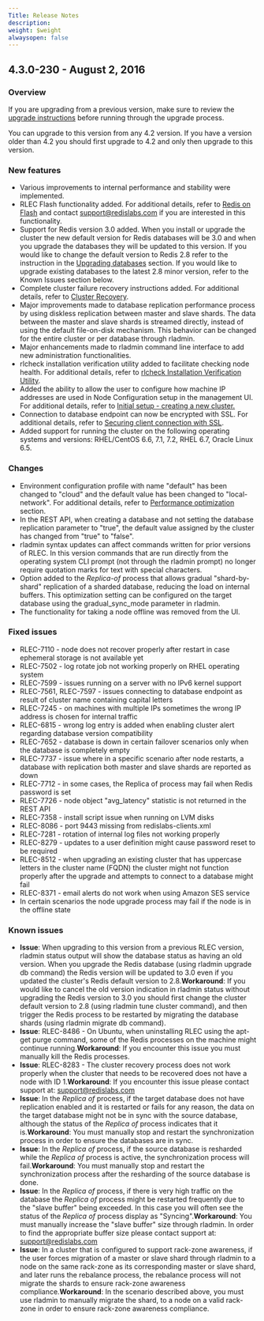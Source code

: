 ```yaml
---
Title: Release Notes
description: 
weight: $weight
alwaysopen: false
---
```

4.3.0-230 - August 2, 2016
---------------------------

### Overview

If you are upgrading from a previous version, make sure to review the
[upgrade
instructions](/redis-enterprise-documentation/installing-and-upgrading/upgrading)
before running through the upgrade process.

You can upgrade to this version from any 4.2 version. If you have a
version older than 4.2 you should first upgrade to 4.2 and only then
upgrade to this version.

### New features

-   Various improvements to internal performance and stability were
    implemented.
-   RLEC Flash functionality added. For additional details, refer to
    [Redis on Flash](/redis-enterprise-documentation/redis-on-flash/)
    and contact <support@redislabs.com> if you are interested in this
    functionality.
-   Support for Redis version 3.0 added. When you install or upgrade the
    cluster the new default version for Redis databases will be 3.0 and
    when you upgrade the databases they will be updated to this version.
    If you would like to change the default version to Redis 2.8 refer
    to the instruction in the [Upgrading
    databases](/redis-enterprise-documentation/installing-and-upgrading/upgrading)
    section. If you would like to upgrade existing databases to the
    latest 2.8 minor version, refer to the Known Issues section below.
-   Complete cluster failure recovery instructions added. For additional
    details, refer to [Cluster
    Recovery](/redis-enterprise-documentation/troubleshooting/cluster-recovery).
-   Major improvements made to database replication performance process
    by using diskless replication between master and slave shards. The
    data between the master and slave shards is streamed directly,
    instead of using the default file-on-disk mechanism. This behavior
    can be changed for the entire cluster or per database through
    rladmin.
-   Major enhancements made to rladmin command line interface to add new
    administration functionalities.
-   rlcheck installation verification utility added to facilitate
    checking node health. For additional details, refer to [rlcheck
    Installation Verification
    Utility](/redis-enterprise-documentation/troubleshooting/rlcheck-installation-verification-utility).
-   Added the ability to allow the user to configure how machine IP
    addresses are used in Node Configuration setup in the management UI.
    For additional details, refer to [Initial setup - creating a new
    cluster.](/redis-enterprise-documentation/initial-setup-creating-a-new-cluster)
-   Connection to database endpoint can now be encrypted with SSL. For
    additional details, refer to [Securing client connection with
    SSL](/redis-enterprise-documentation/database-configuration/securing-client-connection-with-ssl).
-   Added support for running the cluster on the following operating
    systems and versions: RHEL/CentOS 6.6, 7.1, 7.2, RHEL 6.7, Oracle
    Linux 6.5.

### Changes

-   Environment configuration profile with name "default" has been
    changed to "cloud" and the default value has been changed to
    "local-network". For additional details, refer to [Performance
    optimization](/redis-enterprise-documentation/cluster-administration/best-practices/performance-optimization)
    section.
-   In the REST API, when creating a database and not setting the
    database replication parameter to "true", the default value assigned
    by the cluster has changed from "true" to "false".
-   rladmin syntax updates can affect commands written for prior
    versions of RLEC. In this version commands that are run directly
    from the operating system CLI prompt (not through the rladmin
    prompt) no longer require quotation marks for text with special
    characters.
-   Option added to the *Replica-of* process that allows gradual
    "shard-by- shard" replication of a sharded database, reducing the
    load on internal buffers. This optimization setting can be
    configured on the target database using the gradual\_sync\_mode
    parameter in rladmin.
-   The functionality for taking a node offline was removed from the UI.

### Fixed issues

-   RLEC-7110 - node does not recover properly after restart in case
    ephemeral storage is not available yet
-   RLEC-7502 - log rotate job not working properly on RHEL operating
    system
-   RLEC-7599 - issues running on a server with no IPv6 kernel support
-   RLEC-7561, RLEC-7597 - issues connecting to database endpoint as
    result of cluster name containing capital letters
-   RLEC-7245 - on machines with multiple IPs sometimes the wrong IP
    address is chosen for internal traffic
-   RLEC-6815 - wrong log entry is added when enabling cluster alert
    regarding database version compatibility
-   RLEC-7652 - database is down in certain failover scenarios only
    when the database is completely empty
-   RLEC-7737 - issue where in a specific scenario after node restarts,
    a database with replication both master and slave shards are
    reported as down
-   RLEC-7712 - in some cases, the Replica of process may fail when
    Redis password is set
-   RLEC-7726 - node object "avg\_latency" statistic is not returned in
    the REST API
-   RLEC-7358 - install script issue when running on LVM disks
-   RLEC-8086 - port 9443 missing from redislabs-clients.xml
-   RLEC-7281 - rotation of internal log files not working properly
-   RLEC-8279 - updates to a user definition might cause password reset
    to be required
-   RLEC-8512 - when upgrading an existing cluster that has uppercase
    letters in the cluster name (FQDN) the cluster might not function
    properly after the upgrade and attempts to connect to a database
    might fail
-   RLEC-8371 - email alerts do not work when using Amazon SES service
-   In certain scenarios the node upgrade process may fail if the node
    is in the offline state

### Known issues

-   **Issue**: When upgrading to this version from a previous RLEC
    version, rladmin status output will show the database status as
    having an old version. When you upgrade the Redis database (using
    rladmin upgrade db command) the Redis version will be updated to 3.0
    even if you updated the cluster's Redis default version to
    2.8.**Workaround**: If you would like to cancel the old version
    indication in rladmin status without upgrading the Redis version to
    3.0 you should first change the cluster default version to 2.8
    (using rladmin tune cluster command), and then trigger the Redis
    process to be restarted by migrating the database shards (using
    rladmin migrate db command).
-   **Issue**: RLEC-8486 - On Ubuntu, when uninstalling RLEC using the
    apt-get purge command, some of the Redis processes on the machine
    might continue running.**Workaround**: If you encounter this issue
    you must manually kill the Redis processes.
-   **Issue**: RLEC-8283 - The cluster recovery process does not work
    properly when the cluster that needs to be recovered does not have a
    node with ID 1.**Workaround**: If you encounter this issue please
    contact support at: <support@redislabs.com>
-   **Issue**: In the *Replica of* process, if the target database does
    not have replication enabled and it is restarted or fails for any
    reason, the data on the target database might not be in sync with
    the source database, although the status of the *Replica of* process
    indicates that it is.**Workaround**: You must manually stop and
    restart the synchronization process in order to ensure the databases
    are in sync.
-   **Issue**: In the *Replica of* process, if the source database is
    resharded while the *Replica of* process is active, the
    synchronization process will fail.**Workaround**: You must manually
    stop and restart the synchronization process after the resharding of
    the source database is done.
-   **Issue**: In the *Replica of* process, if there is very high
    traffic on the database the *Replica of* process might be restarted
    frequently due to the "slave buffer" being exceeded. In this case
    you will often see the status of the *Replica of* process display as
    "Syncing".**Workaround**: You must manually increase the "slave
    buffer" size through rladmin. In order to find the appropriate
    buffer size please contact support at: <support@redislabs.com>
-   **Issue**: In a cluster that is configured to support rack-zone
    awareness, if the user forces migration of a master or slave shard
    through rladmin to a node on the same rack-zone as its corresponding
    master or slave shard, and later runs the rebalance process, the
    rebalance process will not migrate the shards to ensure rack-zone
    awareness compliance.**Workaround**: In the scenario described
    above, you must use rladmin to manually migrate the shard, to a node
    on a valid rack-zone in order to ensure rack-zone awareness
    compliance.
